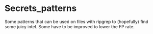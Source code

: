 # Secrets_patterns
Some patterns that can be used on files with ripgrep to (hopefully) find some juicy intel. Some have to be improved to lower the FP rate.
